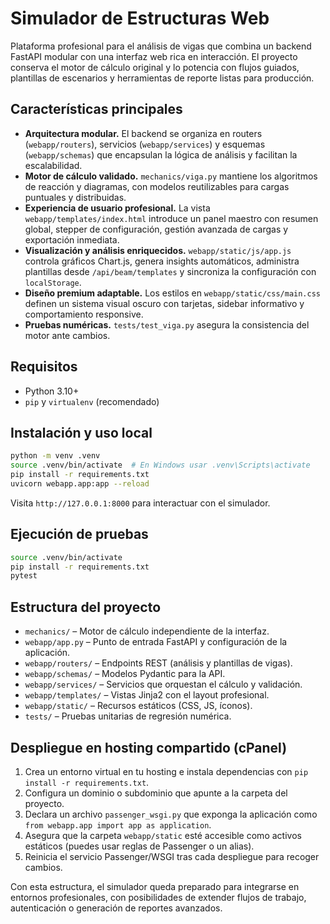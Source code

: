 # Simulador de Estructuras Web

Plataforma profesional para el análisis de vigas que combina un backend FastAPI modular con una interfaz web rica en interacción. El proyecto conserva el motor de cálculo original y lo potencia con flujos guiados, plantillas de escenarios y herramientas de reporte listas para producción.

## Características principales

- **Arquitectura modular.** El backend se organiza en routers (`webapp/routers`), servicios (`webapp/services`) y esquemas (`webapp/schemas`) que encapsulan la lógica de análisis y facilitan la escalabilidad.
- **Motor de cálculo validado.** `mechanics/viga.py` mantiene los algoritmos de reacción y diagramas, con modelos reutilizables para cargas puntuales y distribuidas.
- **Experiencia de usuario profesional.** La vista `webapp/templates/index.html` introduce un panel maestro con resumen global, stepper de configuración, gestión avanzada de cargas y exportación inmediata.
- **Visualización y análisis enriquecidos.** `webapp/static/js/app.js` controla gráficos Chart.js, genera insights automáticos, administra plantillas desde `/api/beam/templates` y sincroniza la configuración con `localStorage`.
- **Diseño premium adaptable.** Los estilos en `webapp/static/css/main.css` definen un sistema visual oscuro con tarjetas, sidebar informativo y comportamiento responsive.
- **Pruebas numéricas.** `tests/test_viga.py` asegura la consistencia del motor ante cambios.

## Requisitos

- Python 3.10+
- `pip` y `virtualenv` (recomendado)

## Instalación y uso local

```bash
python -m venv .venv
source .venv/bin/activate  # En Windows usar .venv\Scripts\activate
pip install -r requirements.txt
uvicorn webapp.app:app --reload
```

Visita `http://127.0.0.1:8000` para interactuar con el simulador.

## Ejecución de pruebas

```bash
source .venv/bin/activate
pip install -r requirements.txt
pytest
```

## Estructura del proyecto

- `mechanics/` – Motor de cálculo independiente de la interfaz.
- `webapp/app.py` – Punto de entrada FastAPI y configuración de la aplicación.
- `webapp/routers/` – Endpoints REST (análisis y plantillas de vigas).
- `webapp/schemas/` – Modelos Pydantic para la API.
- `webapp/services/` – Servicios que orquestan el cálculo y validación.
- `webapp/templates/` – Vistas Jinja2 con el layout profesional.
- `webapp/static/` – Recursos estáticos (CSS, JS, íconos).
- `tests/` – Pruebas unitarias de regresión numérica.

## Despliegue en hosting compartido (cPanel)

1. Crea un entorno virtual en tu hosting e instala dependencias con `pip install -r requirements.txt`.
2. Configura un dominio o subdominio que apunte a la carpeta del proyecto.
3. Declara un archivo `passenger_wsgi.py` que exponga la aplicación como `from webapp.app import app as application`.
4. Asegura que la carpeta `webapp/static` esté accesible como activos estáticos (puedes usar reglas de Passenger o un alias).
5. Reinicia el servicio Passenger/WSGI tras cada despliegue para recoger cambios.

Con esta estructura, el simulador queda preparado para integrarse en entornos profesionales, con posibilidades de extender flujos de trabajo, autenticación o generación de reportes avanzados.
